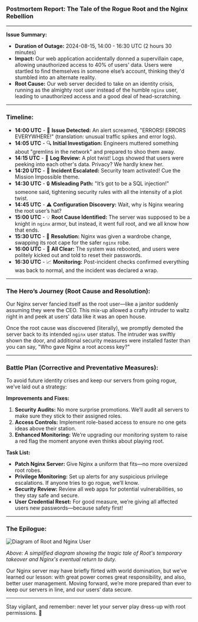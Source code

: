### Postmortem Report: The Tale of the Rogue Root and the Nginx Rebellion

---

**Issue Summary:**
- **Duration of Outage:** 2024-08-15, 14:00 - 16:30 UTC (2 hours 30 minutes)
- **Impact:** Our web application accidentally donned a supervillain cape, allowing unauthorized access to 40% of users' data. Users were startled to find themselves in someone else’s account, thinking they'd stumbled into an alternate reality. 
- **Root Cause:** Our web server decided to take on an identity crisis, running as the almighty root user instead of the humble `nginx` user, leading to unauthorized access and a good deal of head-scratching.

---

### Timeline:

- **14:00 UTC** - 🎯 **Issue Detected:** An alert screamed, "ERRORS! ERRORS EVERYWHERE!" (translation: unusual traffic spikes and error logs).
- **14:05 UTC** - 🔍 **Initial Investigation:** Engineers muttered something about "gremlins in the network" and prepared to shoo them away.
- **14:15 UTC** - 🔎 **Log Review:** A plot twist! Logs showed that users were peeking into each other's data. Privacy? We hardly knew her.
- **14:20 UTC** - 🚨 **Incident Escalated:** Security team activated! Cue the Mission Impossible theme.
- **14:30 UTC** - 🔒 **Misleading Path:** "It’s got to be a SQL injection!" someone said, tightening security rules with all the intensity of a plot twist.
- **14:45 UTC** - ⚠️ **Configuration Discovery:** Wait, why is Nginx wearing the root user’s hat? 
- **15:00 UTC** - 💡 **Root Cause Identified:** The server was supposed to be a knight in `nginx` armor, but instead, it went full root, and we all know how that ends.
- **15:30 UTC** - 🔧 **Resolution:** Nginx was given a wardrobe change, swapping its root cape for the safer `nginx` robe.
- **16:00 UTC** - 🎉 **All Clear:** The system was rebooted, and users were politely kicked out and told to reset their passwords.  
- **16:30 UTC** - 📈 **Monitoring:** Post-incident checks confirmed everything was back to normal, and the incident was declared a wrap.

---

### The Hero’s Journey (Root Cause and Resolution):

Our Nginx server fancied itself as the root user—like a janitor suddenly assuming they were the CEO. This mix-up allowed a crafty intruder to waltz right in and peek at users' data like it was an open house.

Once the root cause was discovered (literally), we promptly demoted the server back to its intended `nginx` user status. The intruder was swiftly shown the door, and additional security measures were installed faster than you can say, "Who gave Nginx a root access key?"

---

### Battle Plan (Corrective and Preventative Measures):

To avoid future identity crises and keep our servers from going rogue, we’ve laid out a strategy:

**Improvements and Fixes:**

1. **Security Audits:** No more surprise promotions. We’ll audit all servers to make sure they stick to their assigned roles.
2. **Access Controls:** Implement role-based access to ensure no one gets ideas above their station.
3. **Enhanced Monitoring:** We’re upgrading our monitoring system to raise a red flag the moment anyone even thinks about playing root.

**Task List:**

- **Patch Nginx Server:** Give Nginx a uniform that fits—no more oversized root robes.
- **Privilege Monitoring:** Set up alerts for any suspicious privilege escalations. If anyone tries to go rogue, we’ll know.
- **Security Review:** Review all web apps for potential vulnerabilities, so they stay safe and secure.
- **User Credential Reset:** For good measure, we’re giving all affected users new passwords—because safety first!

---

### The Epilogue:

![Diagram of Root and Nginx User](https://dummyimage.com/600x400/000/fff&text=Root+Vs+Nginx)

*Above: A simplified diagram showing the tragic tale of Root's temporary takeover and Nginx's eventual return to duty.*

Our Nginx server may have briefly flirted with world domination, but we’ve learned our lesson: with great power comes great responsibility, and also, better user management. Moving forward, we’re more prepared than ever to keep our servers in line, and our users’ data secure.

---

Stay vigilant, and remember: never let your server play dress-up with root permissions. 🚀
